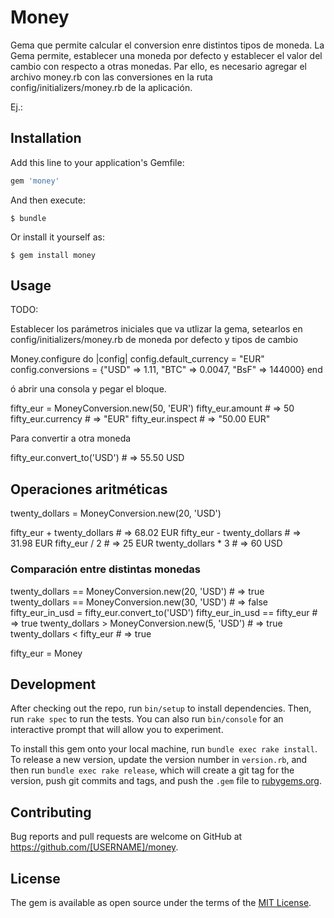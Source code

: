 # Money

Gema que permite calcular el conversion enre distintos tipos de moneda. 
La Gema permite, establecer una moneda por defecto y establecer el valor del cambio  con respecto a otras monedas. Par ello, es necesario agregar el archivo money.rb con las conversiones en la ruta  config/initializers/money.rb de la aplicación.




Ej.:



## Installation

Add this line to your application's Gemfile:

```ruby
gem 'money'
```

And then execute:

    $ bundle

Or install it yourself as:

    $ gem install money

## Usage

TODO: 

Establecer los parámetros iniciales que va utlizar la gema, setearlos en config/initializers/money.rb de moneda por defecto y tipos de cambio

Money.configure do |config|
	config.default_currency = "EUR"
	config.conversions = {"USD" => 1.11, "BTC" => 0.0047, "BsF" => 144000}
end

ó abrir una consola y pegar el bloque.


fifty_eur = MoneyConversion.new(50, 'EUR')
fifty_eur.amount # => 50
fifty_eur.currency # => "EUR"
fifty_eur.inspect # => "50.00 EUR"

Para convertir a otra moneda

fifty_eur.convert_to('USD') # => 55.50 USD

## Operaciones aritméticas

twenty_dollars = MoneyConversion.new(20, 'USD')

fifty_eur + twenty_dollars # => 68.02 EUR
fifty_eur - twenty_dollars # => 31.98 EUR
fifty_eur / 2 # => 25 EUR
twenty_dollars * 3 # => 60 USD

### Comparación entre distintas monedas

twenty_dollars == MoneyConversion.new(20, 'USD') # => true
twenty_dollars == MoneyConversion.new(30, 'USD') # => false
fifty_eur_in_usd = fifty_eur.convert_to('USD')
fifty_eur_in_usd == fifty_eur # => true
twenty_dollars > MoneyConversion.new(5, 'USD') # => true
twenty_dollars < fifty_eur # => true





fifty_eur = Money

## Development

After checking out the repo, run `bin/setup` to install dependencies. Then, run `rake spec` to run the tests. You can also run `bin/console` for an interactive prompt that will allow you to experiment.

To install this gem onto your local machine, run `bundle exec rake install`. To release a new version, update the version number in `version.rb`, and then run `bundle exec rake release`, which will create a git tag for the version, push git commits and tags, and push the `.gem` file to [rubygems.org](https://rubygems.org).

## Contributing

Bug reports and pull requests are welcome on GitHub at https://github.com/[USERNAME]/money.


## License

The gem is available as open source under the terms of the [MIT License](http://opensource.org/licenses/MIT).

